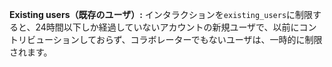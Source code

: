 **Existing users（既存のユーザ）:** インタラクションを`existing_users`に制限すると、24時間以下しか経過していないアカウントの新規ユーザで、以前にコントリビューションしておらず、コラボレーターでもないユーザは、一時的に制限されます。
